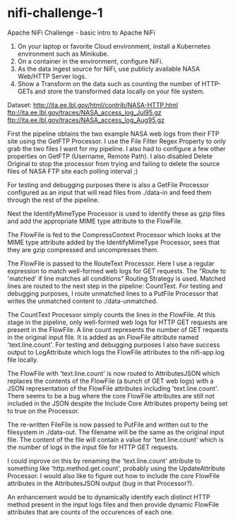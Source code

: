 # nifi-challenge-1
Apache NiFi Challenge - basic intro to Apache NiFi

1.  On your laptop or favorite Cloud environment, install a Kubernetes environment such as Minikube.
2.  On a container in the environment, configure NiFi.
3.  As the data ingest source for NiFi, use publicly available NASA Web/HTTP Server logs. 
4.  Show a Transform on the data such as counting the number of HTTP-GETs and store the transformed data locally on your file system.

Dataset:
http://ita.ee.lbl.gov/html/contrib/NASA-HTTP.html
ftp://ita.ee.lbl.gov/traces/NASA_access_log_Jul95.gz
ftp://ita.ee.lbl.gov/traces/NASA_access_log_Aug95.gz

First the pipeline obtains the two example NASA web logs from their FTP site using the GetFTP Processor. I use the File Filter Regex Property to only grab the two files I want for my pipeline. I also had to configure a few other properties on GetFTP (Username, Remote Path). I also disabled Delete Original to stop the processor from trying and failing to delete the source files of NASA FTP site each polling interval ;)

For testing and debugging purposes there is also a GetFile Processor configured as an input that will read files from ./data-in and feed them through the rest of the pipeline.

Next the IdentifyMimeType Processor is used to identify these as gzip files and add the appropriate MIME type attribute to the FlowFile.

The FlowFile is fed to the CompressContext Processor which looks at the MIME type attribute added by the IdentifyMimeType Processor, sees that they are gzip compressed and uncompresses them.

The FlowFile is passed to the RouteText Processor. Here I use a regular expression to match well-formed web logs for GET requests. The "Route to 'matched' if line matches all conditions" Routing Strategy is used. Matched lines are routed to the next step in the pipeline: CountText. For testing and debugging purposes, I route unmatched lines to a PutFile Processor that writes the unmatched content to ./data-unmatched. 

The CountText Processor simply counts the lines in the FlowFile. At this stage in the pipeline, only well-formed web logs for HTTP GET requests are present in the FlowFile. A line count represents the number of GET requests in the original input file. It is added as an FlowFile attribute named 'text.line.count'. For testing and debugging purposes I also have success output to LogAttribute which logs the FlowFile attributes to the nifi-app.log file locally.

The FlowFile with 'text.line.count' is now routed to AttributesJSON which replaces the contents of the FlowFile (a bunch of GET web logs) with a JSON representation of the FlowFile attributes including 'text.line.count'. There seems to be a bug where the core FlowFile attributes are still not included in the JSON despite the Include Core Attributes property being set to true on the Processor.

The re-written FileFile is now passed to PutFile and written out to the filesystem in ./data-out. The filename will be the same as the original input file. The content of the file will contain a value for 'text.line.count' which is the number of logs in the input file for HTTP GET requests.

I could inprove on this by renaming the 'text.line.count' attribute to something like 'http.method.get.count', probably using the UpdateAttribute Processor. I would also like to figure out how to include the core FlowFile attributes in the AttributesJSON output (bug in that Processor?).

An enhancement would be to dynamically identify each distinct HTTP method present in the input logs files and then provide dynamic FlowFile attributes that are counts of the occurences of each one.

